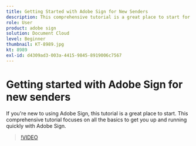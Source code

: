 ```yaml
---
title: Getting Started with Adobe Sign for New Senders
description: This comprehensive tutorial is a great place to start for new senders in Adobe Sign
role: User
product: adobe sign
solution: Document Cloud
level: Beginner
thumbnail: KT-8989.jpg
kt: 8989
exl-id: d4309ad3-003a-4415-9845-8919006c7567
---
```

# Getting started with Adobe Sign for new senders

If you're new to using Adobe Sign, this tutorial is a great place to start. This comprehensive tutorial focuses on all the basics to get you up and running quickly with Adobe Sign.

>[!VIDEO](https://video.tv.adobe.com/v/337151?hidetitle=true)
